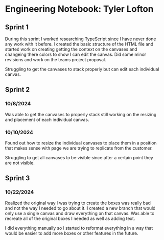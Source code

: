 # Engineering Notebook: Tyler Lofton

## Sprint 1

During this sprint I worked researching TypeScript since I have never done any work with it before. I created the basic structure of the HTML file and started work on creating getting the context on the canvases and changeing there colors to show I can edit the canvas. Did some minor revisions and work on the teams project proposal.

Struggling to get the canvases to stack properly but can edit each individual canvas.

## Sprint 2

### 10/8/2024

Was able to get the canvases to properly stack still working on the resizing and placement of each individual canvas.

### 10/10/2024

Found out how to resize the individual canvases to place them in a position that makes sense with page we are trying to replicate from the customer.

Struggling to get all canvases to be visible since after a certain point they are not visible.

## Sprint 3

### 10/22/2024

Realized the original way I was trying to create the boxes was really bad and not the way I needed to go about it. I created a new branch that would only use a single canvas and draw everything on that canvas. Was able to recreate all of the original boxes I needed as well as adding text.

I did everything manually so I started to reformat everything in a way that would be easier to add more boxes or other features in the future.
